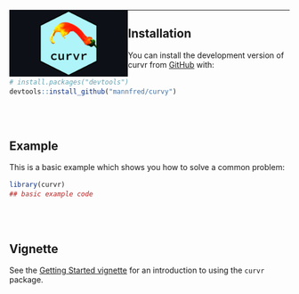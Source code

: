 <p align="center">
  <img src="man/figures/curvr_hex_sticker.png" align="left" height="120" />
</p>


---

## Installation

You can install the development version of curvr from [GitHub](https://github.com/) with:

``` r
# install.packages("devtools")
devtools::install_github("mannfred/curvy")
```
<br>
<br>

## Example

This is a basic example which shows you how to solve a common problem:

``` r
library(curvr)
## basic example code
```

<br>
<br>

## Vignette 
See the [Getting Started vignette](doc/curvr.html) for an introduction to using the `curvr` package.

